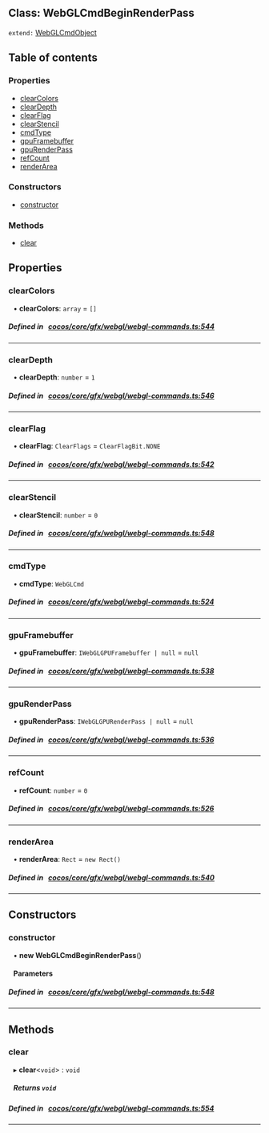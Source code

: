 
## Class: WebGLCmdBeginRenderPass


`extend:`
[WebGLCmdObject](docs/en/cocos-core-gfx-webgl/Class/WebGLCmdObject.md)










<div class="table-of-content">
<h2>Table of contents</h2>


### Properties

- [ clearColors](#clearColors)
- [ clearDepth](#clearDepth)
- [ clearFlag](#clearFlag)
- [ clearStencil](#clearStencil)
- [ cmdType](#cmdType)
- [ gpuFramebuffer](#gpuFramebuffer)
- [ gpuRenderPass](#gpuRenderPass)
- [ refCount](#refCount)
- [ renderArea](#renderArea)

### Constructors

- [ constructor](#constructor)

### Methods

- [ clear](#clear)
</div>

## Properties


### clearColors
<div style="margin-left: 10px;">




•  **clearColors**:
`array`  = `[]`
</div>

##### Defined in &nbsp;   [cocos/core/gfx/webgl/webgl-commands.ts:544](https://github.com/cocos-creator/engine/blob/c7bf6b8a9/cocos/core/gfx/webgl/webgl-commands.ts#L544)&nbsp;


___


### clearDepth
<div style="margin-left: 10px;">




•  **clearDepth**:
`number`  = `1`
</div>

##### Defined in &nbsp;   [cocos/core/gfx/webgl/webgl-commands.ts:546](https://github.com/cocos-creator/engine/blob/c7bf6b8a9/cocos/core/gfx/webgl/webgl-commands.ts#L546)&nbsp;


___


### clearFlag
<div style="margin-left: 10px;">




•  **clearFlag**:
`ClearFlags`  = `ClearFlagBit.NONE`
</div>

##### Defined in &nbsp;   [cocos/core/gfx/webgl/webgl-commands.ts:542](https://github.com/cocos-creator/engine/blob/c7bf6b8a9/cocos/core/gfx/webgl/webgl-commands.ts#L542)&nbsp;


___


### clearStencil
<div style="margin-left: 10px;">




•  **clearStencil**:
`number`  = `0`
</div>

##### Defined in &nbsp;   [cocos/core/gfx/webgl/webgl-commands.ts:548](https://github.com/cocos-creator/engine/blob/c7bf6b8a9/cocos/core/gfx/webgl/webgl-commands.ts#L548)&nbsp;


___


### cmdType
<div style="margin-left: 10px;">




•  **cmdType**:
`WebGLCmd` 
</div>

##### Defined in &nbsp;   [cocos/core/gfx/webgl/webgl-commands.ts:524](https://github.com/cocos-creator/engine/blob/c7bf6b8a9/cocos/core/gfx/webgl/webgl-commands.ts#L524)&nbsp;


___


### gpuFramebuffer
<div style="margin-left: 10px;">




•  **gpuFramebuffer**:
`IWebGLGPUFramebuffer | null`  = `null`
</div>

##### Defined in &nbsp;   [cocos/core/gfx/webgl/webgl-commands.ts:538](https://github.com/cocos-creator/engine/blob/c7bf6b8a9/cocos/core/gfx/webgl/webgl-commands.ts#L538)&nbsp;


___


### gpuRenderPass
<div style="margin-left: 10px;">




•  **gpuRenderPass**:
`IWebGLGPURenderPass | null`  = `null`
</div>

##### Defined in &nbsp;   [cocos/core/gfx/webgl/webgl-commands.ts:536](https://github.com/cocos-creator/engine/blob/c7bf6b8a9/cocos/core/gfx/webgl/webgl-commands.ts#L536)&nbsp;


___


### refCount
<div style="margin-left: 10px;">




•  **refCount**:
`number`  = `0`
</div>

##### Defined in &nbsp;   [cocos/core/gfx/webgl/webgl-commands.ts:526](https://github.com/cocos-creator/engine/blob/c7bf6b8a9/cocos/core/gfx/webgl/webgl-commands.ts#L526)&nbsp;


___


### renderArea
<div style="margin-left: 10px;">




•  **renderArea**:
`Rect`  = `new Rect()`
</div>

##### Defined in &nbsp;   [cocos/core/gfx/webgl/webgl-commands.ts:540](https://github.com/cocos-creator/engine/blob/c7bf6b8a9/cocos/core/gfx/webgl/webgl-commands.ts#L540)&nbsp;


___

<!---->
## Constructors


### constructor
<div style="margin-left: 10px;">

• **new WebGLCmdBeginRenderPass**()

#### Parameters
</div>

##### Defined in &nbsp;   [cocos/core/gfx/webgl/webgl-commands.ts:548](https://github.com/cocos-creator/engine/blob/c7bf6b8a9/cocos/core/gfx/webgl/webgl-commands.ts#L548)&nbsp;


---

<!---->
## Methods

### clear
<div style="margin-left: 10px;">

▸   **clear**<`void`\> : `void`




<!---->
<!--    #### Returns `void` -->
<!---->


##### Returns `void`




</div>

##### Defined in &nbsp;   [cocos/core/gfx/webgl/webgl-commands.ts:554](https://github.com/cocos-creator/engine/blob/c7bf6b8a9/cocos/core/gfx/webgl/webgl-commands.ts#L554)&nbsp;
___
<!---->



